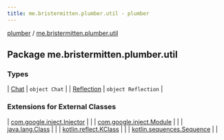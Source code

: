 ```yaml
---
title: me.bristermitten.plumber.util - plumber
---
```


[plumber](../index.html) / [me.bristermitten.plumber.util](./index.html)

## Package me.bristermitten.plumber.util

### Types

| [Chat](-chat/index.html) | `object Chat` |
| [Reflection](-reflection/index.html) | `object Reflection` |

### Extensions for External Classes

| [com.google.inject.Injector](com.google.inject.-injector/index.html) |  |
| [com.google.inject.Module](com.google.inject.-module/index.html) |  |
| [java.lang.Class](java.lang.-class/index.html) |  |
| [kotlin.reflect.KClass](kotlin.reflect.-k-class/index.html) |  |
| [kotlin.sequences.Sequence](kotlin.sequences.-sequence/index.html) |  |

